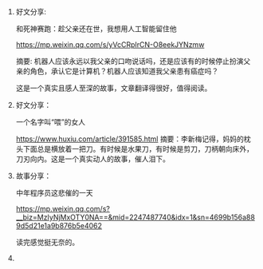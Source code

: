 1. 好文分享:

   和死神赛跑：趁父亲还在世，我想用人工智能留住他

   https://mp.weixin.qq.com/s/yVcCRpIrCN-O8eekJYNzmw

   摘要: 机器人应该永远以我父亲的口吻说话吗，还是应该有的时候停止扮演父亲的角色，承认它是计算机？机器人应该知道我父亲患有癌症吗？

   这是一个真实且感人至深的故事，文章翻译得很好，值得阅读。

2. 好文分享：

   一个名字叫“喂”的女人

   https://www.huxiu.com/article/391585.html
   摘要：李新梅记得，妈妈的枕头下面总是横放着一把刀。有时候是水果刀，有时候是剪刀，刀柄朝向床外，刀刃向内。这是一个真实动人的故事，催人泪下。
   
3. 故事分享：

   中年程序员这悲催的一天

   https://mp.weixin.qq.com/s?__biz=MzIyNjMxOTY0NA==&mid=2247487740&idx=1&sn=4699b156a889d5d21e1a9b876b5e4062

   读完感觉挺无奈的。
   
4. 



